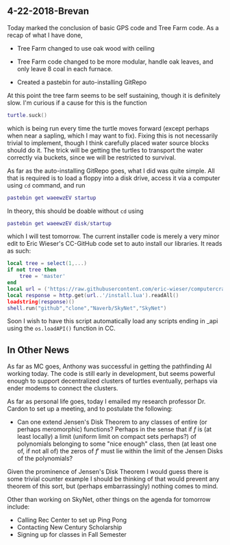 4-22-2018-Brevan
 -
 Today marked the conclusion of basic GPS code and Tree Farm code. As a recap of what I have done,
 

 - Tree Farm changed to use oak wood with ceiling
 
 - Tree Farm code changed to be more modular, handle oak leaves, and only leave 8 coal in each furnace.
 
 - Created a pastebin for auto-installing GitRepo 

At this point the tree farm seems to be self sustaining, though it is definitely slow. I'm curious if a cause for this is the function
```lua
turtle.suck()
```
which is being run every time the turtle moves forward (except perhaps when near a sapling, which I may want to fix). Fixing this is not necessarily trivial to implement, though I think carefully placed water source blocks should do it. The trick will be getting the turtles to transport the water correctly via buckets, since we will be restricted to survival.

As far as the auto-installing GitRepo goes, what I did was quite simple. All that is required is to load a floppy into a disk drive, access it via a computer using ```cd``` command, and run
```lua
pastebin get waeewzEV startup
```
In theory, this should be doable without ```cd``` using
```lua
pastebin get waeewzEV disk/startup
```
which I will test tomorrow. The current installer code is merely a very minor edit to Eric Wieser's CC-GitHub code set to auto install our libraries. It reads as such:
```lua
local tree = select(1,...)
if not tree then
	tree = 'master'
end
local url = ('https://raw.githubusercontent.com/eric-wieser/computercraft-github/%s'):format(tree)
local response = http.get(url..'/install.lua').readAll()
loadstring(response)()
shell.run("github","clone","Naverb/SkyNet","SkyNet")
```
Soon I wish to have this script automatically load any scripts ending in _api using the ```os.loadAPI()``` function in CC.

In Other News
-
As far as MC goes, Anthony was successful in getting the pathfinding AI working today. The code is still early in development, but seems powerful enough to support decentralized clusters of turtles eventually, perhaps via ender modems to connect the clusters.

As far as personal life goes, today I emailed my research professor Dr. Cardon to set up a meeting, and to postulate the following:

 - Can one extend Jensen's Disk Theorem to any classes of entire (or perhaps meromorphic) functions? Perhaps in the sense that if $f$ is (at least locally) a limit (uniform limit on compact sets perhaps?) of polynomials belonging to some "nice enough" class, then (at least one of, if not all of) the zeros of $f'$ must lie within the limit of the Jensen Disks of the polynomials?

Given the prominence of Jensen's Disk Theorem I would guess there is some trivial counter example I should be thinking of that would prevent any theorem of this sort, but (perhaps embarrassingly) nothing comes to mind.

Other than working on SkyNet, other things on the agenda for tomorrow include:

 - Calling Rec Center to set up Ping Pong
 - Contacting New Century Scholarship
 - Signing up for classes in Fall Semester

<!--stackedit_data:
eyJoaXN0b3J5IjpbLTE2MjgwNjUyMV19
-->